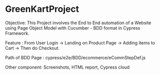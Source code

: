 # GreenKartProject

Objective: This Project involves the End to End automation of a Website using Page Object Model with Cucumber - BDD format in Cypress Framework.

Feature : From User Login -> Landing on Product Page -> Adding items to Cart -> Then do Checkout.

Path of BDD Page : cypress/e2e/BDD/ecommerce/eCommStepDef.js

Other component: Screenshots, HTML report, Cypress cloud
